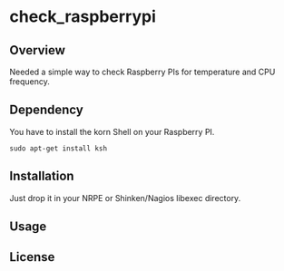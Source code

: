 # check_raspberrypi

## Overview
Needed a simple way to check Raspberry PIs for temperature and CPU frequency.

## Dependency
You have to install the korn Shell on your Raspberry PI.

```
sudo apt-get install ksh
```

## Installation
Just drop it in your NRPE or Shinken/Nagios libexec directory.

## Usage

## License

